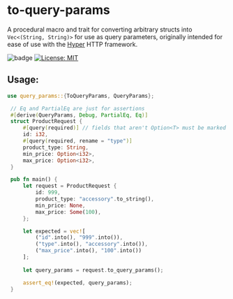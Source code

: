 # to-query-params
A procedural macro and trait for converting arbitrary structs into `Vec<(String, String)>` for use as query parameters, 
originally intended for ease of use with the [Hyper](https://crates.io/crates/hyper) HTTP framework.

![badge](https://github.com/Brendan-Blanchard/to-query-params/actions/workflows/main.yml/badge.svg) [![License: MIT](https://img.shields.io/badge/License-MIT-yellow.svg)](https://opensource.org/licenses/MIT)

## Usage:

```rust
use query_params::{ToQueryParams, QueryParams};

 // Eq and PartialEq are just for assertions
 #[derive(QueryParams, Debug, PartialEq, Eq)]
 struct ProductRequest {
     #[query(required)] // fields that aren't Option<T> must be marked as required
     id: i32,
     #[query(required, rename = "type")]
     product_type: String,
     min_price: Option<i32>,
     max_price: Option<i32>,
 }

 pub fn main() {
     let request = ProductRequest {
         id: 999,
         product_type: "accessory".to_string(),
         min_price: None,
         max_price: Some(100),
     };

     let expected = vec![
         ("id".into(), "999".into()), 
         ("type".into(), "accessory".into()), 
         ("max_price".into(), "100".into())
     ];
     
     let query_params = request.to_query_params();

     assert_eq!(expected, query_params);
 }
```